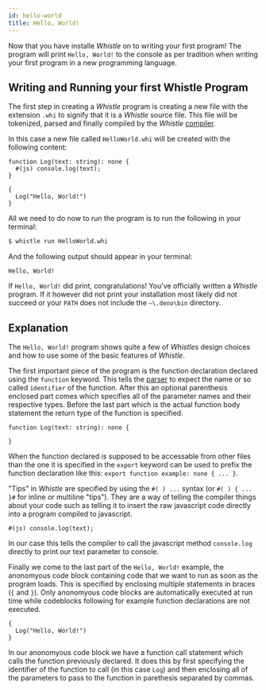 ```yaml
---
id: hello-world
title: Hello, World!
---
```


Now that you have installe *Whistle* on to writing your first program! The program
will print `Hello, World!` to the console as per tradition when writing your first
program in a new programming language.

## Writing and Running your first Whistle Program

The first step in creating a *Whistle* program is creating a new file with the
extension `.whi` to signify that it is a *Whistle* source file. This file will
be tokenized, parsed and finally compiled by the *Whistle*
[compiler](internals/compiler.md).


In this case a new file called `HelloWorld.whi` will be created with the following
content:

```
function Log(text: string): none {
  #(js) console.log(text);
}

{
  Log("Hello, World!")
}
```

All we need to do now to run the program is to run the following in your terminal:

```bash
$ whistle run HelloWorld.whi
```

And the following output should appear in your terminal:

```
Hello, World!
```

If `Hello, World!` did print, congratulations! You’ve officially written a
*Whistle* program. If it however did not print your installation most likely
did not succeed or your `PATH` does not include the `~\.deno\bin` directory.

## Explanation

The `Hello, World!` program shows quite a few of *Whistle*s design choices and
how to use some of the basic features of *Whistle*.


The first important piece of the program is the function declaration declared
using the `function` keyword. This tells the [parser](internals/parser.md) to
expect the name or so called `identifier` of the function. After this an optional
parenthesis enclosed part comes which specifies all of the parameter names and
their respective types. Before the last part which is the actual function body
statement the return type of the function is specified.

```
function Log(text: string): none {

}
```

When the function declared is supposed to be accessable from other files than
the one it is specified in the `export` keyword can be used to prefix the function
declaration like this: `export function example: none { ... }`.


"Tips" in *Whistle* are specified by using the `#( ) ...` syntax (or `#( ) { ... }#`
for inline or multiline "tips"). They are a way of telling the compiler things
about your code such as telling it to insert the raw javascript code directly into
a program compiled to javascript.

```
#(js) console.log(text);
```

In our case this tells the compiler to call the javascript method `console.log`
directly to print our text parameter to console.


Finally we come to the last part of the `Hello, World!` example, the anonomyous
code block containing code that we want to run as soon as the program loads.
This is specified by enclosing multiple statements in braces (`{` and `}`).
Only anonomyous code blocks are automatically executed at run time while codeblocks
following for example function declarations are not executed.

```
{
  Log("Hello, World!")
}
```

In our anonomyous code block we have a function call statement which calls the
function previously declared. It does this by first specifying the identifier of
the function to call (in this case `Log`) and then enclosing all of the parameters
to pass to the function in parethesis separated by commas. 
